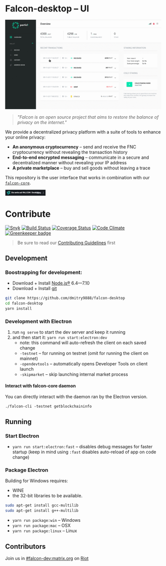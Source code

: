 # Falcon-desktop – UI

![UI Preview](preview.gif)

> *"Falcon is an open source project that aims to restore the balance of privacy on the internet."*

We provide a decentralized privacy platform with a suite of tools to enhance your online privacy:

* **An anonymous cryptocurrency** – send and receive the FNC cryptocurrency without revealing the transaction history
* **End-to-end encrypted messaging** – communicate in a secure and decentralized manner without revealing your IP address
* **A private marketplace** – buy and sell goods without leaving a trace

This repository is the user interface that works in combination with our [`falcon-core`](https://github.com/dmitry9888/falcon).

[![Download the packaged wallet for Mac, Windows and Linux](download-button.png)](https://github.com/dmitry9888/falcon-desktop/releases)

# Contribute

[![Snyk](https://snyk.io/test/github/dmitry9888/falcon-desktop/badge.svg)](https://snyk.io/test/github/dmitry9888/falcon-desktop)
[![Build Status](https://travis-ci.org/dmitry9888/falcon-desktop.svg?branch=master)](https://travis-ci.org/dmitry9888/falcon-desktop)
[![Coverage Status](https://coveralls.io/repos/github/dmitry9888/falcon-desktop/badge.svg?branch=master)](https://coveralls.io/github/dmitry9888/falcon-desktop?branch=master)
[![Code Climate](https://codeclimate.com/github/dmitry9888/falcon-desktop/badges/gpa.svg)](https://codeclimate.com/github/dmitry9888/falcon-desktop)
[![Greenkeeper badge](https://badges.greenkeeper.io/dmitry9888/falcon-desktop.svg)](https://greenkeeper.io/)

> Be sure to read our [Contributing Guidelines](CONTRIBUTING.md) first

## Development

### Boostrapping for development:

* Download + Install [Node.js®](https://nodejs.org/) 6.4—7.10
* Download + Install [git](https://git-scm.com/)

```bash
git clone https://github.com/dmitry9888/falcon-desktop
cd falcon-desktop
yarn install
```

### Development with Electron

1. run `ng serve` to start the dev server and keep it running
2. and then start it: `yarn run start:electron:dev`
   * note: this command will auto-refresh the client on each saved change
   * `-testnet` – for running on testnet (omit for running the client on mainnet)
   * `-opendevtools` – automatically opens Developer Tools on client launch
   * `-skipmarket` – skip launching internal market process

#### Interact with falcon-core daemon

You can directly interact with the daemon ran by the Electron version.

```
./falcon-cli -testnet getblockchaininfo
```

## Running

### Start Electron

* `yarn run start:electron:fast` – disables debug messages for faster startup (keep in mind using `:fast` disables auto-reload of app on code change)

### Package Electron

Building for Windows requires:
* WINE
* the 32-bit libraries to be available.

```bash
sudo apt-get install gcc-multilib
sudo apt-get install g++-multilib
```


* `yarn run package:win` – Windows
* `yarn run package:mac` – OSX
* `yarn run package:linux` – Linux

## Contributors

Join us in [#falcon-dev:matrix.org](https://riot.im/app/#/room/#falcon-dev:matrix.org) on [Riot](https://riot.im)
